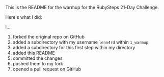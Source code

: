 This is the README for the warmup for the RubySteps 21-Day Challenge. 

Here's what I did:

I…

1. forked the original repo on GitHub
2. added a subdirectory with my username `lenn4rd` within `1_warmup`
3. added a subdirectory for this first step within my directory
4. added this README
5. committed the changes
6. pushed them to my fork
7. opened a pull request on GitHub
